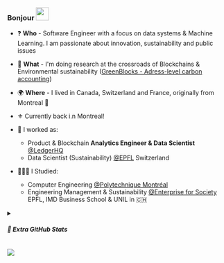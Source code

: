 ### Bonjour <img src = "https://raw.githubusercontent.com/MartinHeinz/MartinHeinz/master/wave.gif" width = 30px>

- ❓  **Who** - Software Engineer with a focus on data systems & Machine Learning. I am passionate about innovation, sustainability and public issues
- 🧪 **What** - I'm doing research at the crossroads of Blockchains & Environmental sustainability ([GreenBlocks - Adress-level carbon accounting](https://github.com/mateobelanger/GreenBlocks-Paper))
- 🌍 **Where** - I lived in Canada, Switzerland and France, originally from Montreal 🦌
- ⚜️ Currently back i.n Montreal!

- 💼 I worked as:
  - Product & Blockchain **Analytics Engineer & Data Scientist** [@LedgerHQ](https://github.com/LedgerHQ)
  - Data Scientist (Sustainability) [@EPFL](https://www.epfl.ch/en/) Switzerland
- 👨🏽‍🎓 I Studied:
  - Computer Engineering [@Polytechnique Montréal](https://www.polymtl.ca/)
  - Engineering Management & Sustainability [@Enterprise for Society](https://e4s.center/) EPFL, IMD Business School & UNIL in 🇨🇭
<!-- - 🌱 I’m currently learning Solidity, Italian
- 💬 Ask me about Politics, Cinema, Blockchain -->

<details>
<summary><h5>🎨 Extra GitHub Stats</h5></summary>
<br>
<img src=https://github-readme-stats.vercel.app/api?username=mateobelanger&show_icons=true&count_private=true>
</details>

![](https://komarev.com/ghpvc/?username=mateobelanger&base=498)
